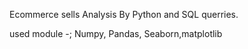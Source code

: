Ecommerce sells Analysis By Python and SQL querries.

used module -; Numpy, Pandas, Seaborn,matplotlib


